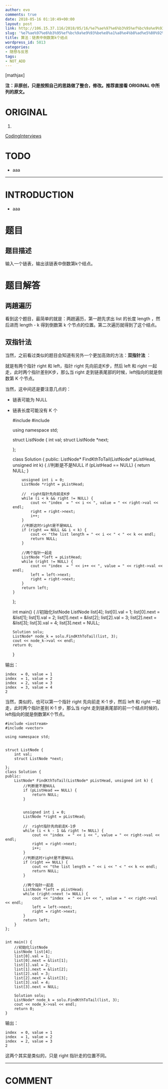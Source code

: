 ```yaml
---
author: evo
comments: true
date: 2018-05-16 01:10:49+00:00
layout: post
link: http://106.15.37.116/2018/05/16/%e7%ae%97%e6%b3%95%ef%bc%9a%e9%93%be%e8%a1%a8%e4%b8%ad%e5%80%92%e6%95%b0%e7%ac%ack%e4%b8%aa%e7%bb%93%e7%82%b9/
slug: '%e7%ae%97%e6%b3%95%ef%bc%9a%e9%93%be%e8%a1%a8%e4%b8%ad%e5%80%92%e6%95%b0%e7%ac%ack%e4%b8%aa%e7%bb%93%e7%82%b9'
title: 算法：链表中倒数第k个结点
wordpress_id: 5813
categories:
- 随想与反思
tags:
- NOT_ADD
---
```


<!-- more -->

[mathjax]

**注：非原创，只是按照自己的思路做了整合，修改。推荐直接看 ORIGINAL 中所列的原文。**


# ORIGINAL





 	
  1. 


[CodingInterviews](https://github.com/gatieme/CodingInterviews)







# TODO





 	
  * aaa





* * *





# INTRODUCTION





 	
  * aaa




# 题目




## **题目描述**


输入一个链表，输出该链表中倒数第k个结点。




# 题目解答




## 两趟遍历


看到这个题目，最简单的就是：两趟遍历，第一趟先求出 list 的长度 length ，然后进而 length - k 得到倒数第 k 个节点的位置。第二次遍历就得到了这个结点。


## 双指针法


当然，之前看过类似的题目会知道有另外一个更加高效的方法：**双指针法** ：

就是有两个指针 right 和 left，指针 right 先向前走K步，然后 left 和 right 一起走，此时两个指针差别K步，那么当 right 走到链表尾部的时候，left指向的就是倒数第 K 个节点。

当然，这中间还是要注意几点的：



 	
  * 链表可能为 NULL

 	
  * 链表长度可能没有 K 个



    
    #include <iostream>
    #include <vector>
    
    using namespace std;
    
    
    struct ListNode {
    	int val;
    	struct ListNode *next;
    
    };
    
    class Solution {
    public:
    	ListNode* FindKthToTail(ListNode* pListHead, unsigned int k) {
    		//判断是不是NULL
    		if (pListHead == NULL) {
    			return NULL;
    		}
    
    
    		unsigned int i = 0;
    		ListNode *right = pListHead;
    
    		//  right指针先向前走K步
    		while (i < k && right != NULL) {
    			cout << "index  = " << i << ", value = " << right->val << endl;
    			right = right->next;
    			i++;
    		}
    		//判断这时right是不是NULL
    		if (right == NULL && i < k) {
    			cout << "the list length = " << i << " < " << k << endl;
    			return NULL;
    		}
    
    		//两个指针一起走
    		ListNode *left = pListHead;
    		while (right != NULL) {
    			cout << "index  = " << i++ << ", value = " << right->val << endl;
    			left = left->next;
    			right = right->next;
    		}
    		return left;
    	}
    };
    
    
    int main() {
    	//初始化listNode
    	ListNode list[4];
    	list[0].val = 1;
    	list[0].next = &list[1];
    	list[1].val = 2;
    	list[1].next = &list[2];
    	list[2].val = 3;
    	list[2].next = &list[3];
    	list[3].val = 4;
    	list[3].next = NULL;
    
    	Solution solu;
    	ListNode* node_k = solu.FindKthToTail(list, 3);
    	cout << node_k->val << endl;
    	return 0;
    }


输出：

    
    index  = 0, value = 1
    index  = 1, value = 2
    index  = 2, value = 3
    index  = 3, value = 4
    2


当然，类似的，也可以第一个指针 right 先向前走 K-1 步，然后 left 和 right 一起走，此时两个指针差别 K-1 步，那么当 right 走到链表尾部的前一个结点时候的，left指向的就是倒数第K个节点。

    
    #include <iostream>
    #include <vector>
    
    using namespace std;
    
    
    struct ListNode {
    	int val;
    	struct ListNode *next;
    
    };
    class Solution {
    public:
    	ListNode* FindKthToTail(ListNode* pListHead, unsigned int k) {
    		//判断是不是NULL
    		if (pListHead == NULL) {
    			return NULL;
    		}
    
    
    		unsigned int i = 0;
    		ListNode *right = pListHead;
    
    		//  right指针先向前走K-1步
    		while (i < k - 1 && right != NULL) {
    			cout << "index  = " << i << ", value = " << right->val << endl;
    			right = right->next;
    			i++;
    		}
    		//判断这时right是不是NULL
    		if (right == NULL) {
    			cout << "the list length = " << i << " < " << k << endl;
    			return NULL;
    		}
    
    		//两个指针一起走
    		ListNode *left = pListHead;
    		while (right->next != NULL) {
    			cout << "index  = " << i++ << ", value = " << right->val << endl;
    			left = left->next;
    			right = right->next;
    		}
    		return left;
    	}
    };
    
    
    int main() {
    	//初始化listNode
    	ListNode list[4];
    	list[0].val = 1;
    	list[0].next = &list[1];
    	list[1].val = 2;
    	list[1].next = &list[2];
    	list[2].val = 3;
    	list[2].next = &list[3];
    	list[3].val = 4;
    	list[3].next = NULL;
    
    	Solution solu;
    	ListNode* node_k = solu.FindKthToTail(list, 3);
    	cout << node_k->val << endl;
    	return 0;
    }


输出：

    
    index  = 0, value = 1
    index  = 1, value = 2
    index  = 2, value = 3
    2


这两个其实是类似的，只是 right 指针走的位置不同。













* * *





# COMMENT



